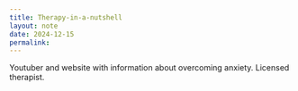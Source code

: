 ```yaml
---
title: Therapy-in-a-nutshell
layout: note
date: 2024-12-15
permalink:
---
```


Youtuber and website with information about overcoming anxiety. Licensed therapist. 

